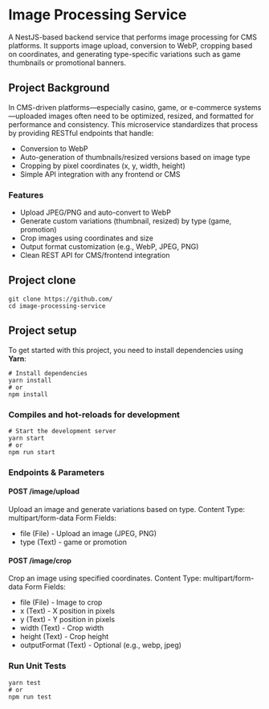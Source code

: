 # Image Processing Service
A NestJS-based backend service that performs image processing for CMS platforms. It supports image upload, conversion to WebP, cropping based on coordinates, and generating type-specific variations such as game thumbnails or promotional banners.

## Project Background
In CMS-driven platforms—especially casino, game, or e-commerce systems—uploaded images often need to be optimized, resized, and formatted for performance and consistency. This microservice standardizes that process by providing RESTful endpoints that handle:
- Conversion to WebP
- Auto-generation of thumbnails/resized versions based on image type
- Cropping by pixel coordinates (x, y, width, height)
- Simple API integration with any frontend or CMS

### Features
- Upload JPEG/PNG and auto-convert to WebP
- Generate custom variations (thumbnail, resized) by type (game, promotion)
- Crop images using coordinates and size
- Output format customization (e.g., WebP, JPEG, PNG)
- Clean REST API for CMS/frontend integration

## Project clone
```
git clone https://github.com/
cd image-processing-service
```

## Project setup
To get started with this project, you need to install dependencies using **Yarn**:

```
# Install dependencies
yarn install
# or
npm install
```

### Compiles and hot-reloads for development
```
# Start the development server
yarn start
# or
npm run start
```

### Endpoints & Parameters
#### POST /image/upload
Upload an image and generate variations based on type.
Content Type: multipart/form-data
Form Fields:
- file (File) - Upload an image (JPEG, PNG)
- type (Text) - game or promotion

#### POST /image/crop
Crop an image using specified coordinates.
Content Type: multipart/form-data
Form Fields:
- file (File) - Image to crop
- x (Text) - X position in pixels
- y (Text) - Y position in pixels
- width (Text) - Crop width
- height (Text) - Crop height
- outputFormat (Text) - Optional (e.g., webp, jpeg)

### Run Unit Tests
```
yarn test
# or
npm run test
```

